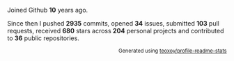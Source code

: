 Joined Github **10** years ago.

Since then I pushed **2935** commits, opened **34** issues, submitted **103** pull requests, received **680** stars across **204** personal projects and contributed to **36** public repositories.

<p align="right"><sub>Generated using <a href="https://github.com/marketplace/actions/profile-readme-stats">teoxoy/profile-readme-stats</a></sub></p>
